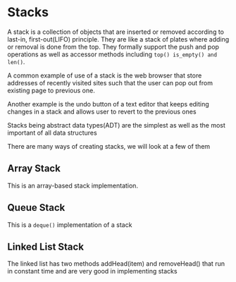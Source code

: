 # Stacks

A stack is a collection of objects that are inserted or removed according to last-in, first-out(LIFO) principle. They are like a stack of plates where adding or removal is done from the top. They formally support the push and pop operations as well as accessor methods including `top() is_empty() and len()`.

A common example of use of a stack is the web browser that store addresses of recently visited sites such that the user can pop out from existing page to previous one.

Another example is the undo button of a text editor that keeps editing changes in a stack and allows user to revert to the previous ones

Stacks being abstract data types(ADT) are the simplest as well as the most important of all data structures

There are many ways of creating stacks, we will look at a few of them

## Array Stack

This is an array-based stack implementation.

## Queue Stack

This is a `deque()` implementation of a stack

## Linked List Stack

The linked list has two methods addHead(item) and removeHead() that run in constant time and are very good in implementing stacks
